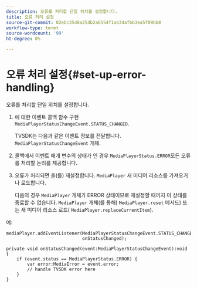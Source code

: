 ```yaml
---
description: 오류를 처리할 단일 위치를 설정합니다.
title: 오류 처리 설정
source-git-commit: 02ebc3548a254b2a6554f1ab34afbb3ea5f09bb8
workflow-type: tm+mt
source-wordcount: '99'
ht-degree: 0%

---
```


# 오류 처리 설정{#set-up-error-handling}

오류를 처리할 단일 위치를 설정합니다.

1. 에 대한 이벤트 콜백 함수 구현 `MediaPlayerStatusChangeEvent.STATUS_CHANGED`.

   TVSDK는 다음과 같은 이벤트 정보를 전달합니다. `MediaPlayerStatusChangeEvent` 개체.
1. 콜백에서 이벤트 매개 변수의 상태가 인 경우 `MediaPlayerStatus.ERROR`모든 오류를 처리할 논리를 제공합니다.
1. 오류가 처리되면 을(를) 재설정합니다. `MediaPlayer` 새 미디어 리소스를 가져오거나 로드합니다.

   다음의 경우 `MediaPlayer` 개체가 ERROR 상태이므로 재설정할 때까지 이 상태를 종료할 수 없습니다. `MediaPlayer` 개체(를 통해) `MediaPlayer.reset` 메서드) 또는 새 미디어 리소스 로드( `MediaPlayer.replaceCurrentItem`).

<!--<a id="example_49FF225E92EA494AA06B2E5F26101F4C"></a>-->

예:

```
mediaPlayer.addEventListener(MediaPlayerStatusChangeEvent.STATUS_CHANGED,  
                             onStatusChanged); 
 
private void onStatusChanged(event:MediaPlayerStatusChangeEvent):void { 
    if (event.status == MediaPlayerStatus.ERROR) { 
        var error:MediaError = event.error; 
        // handle TVSDK error here 
    } 
} 
```
